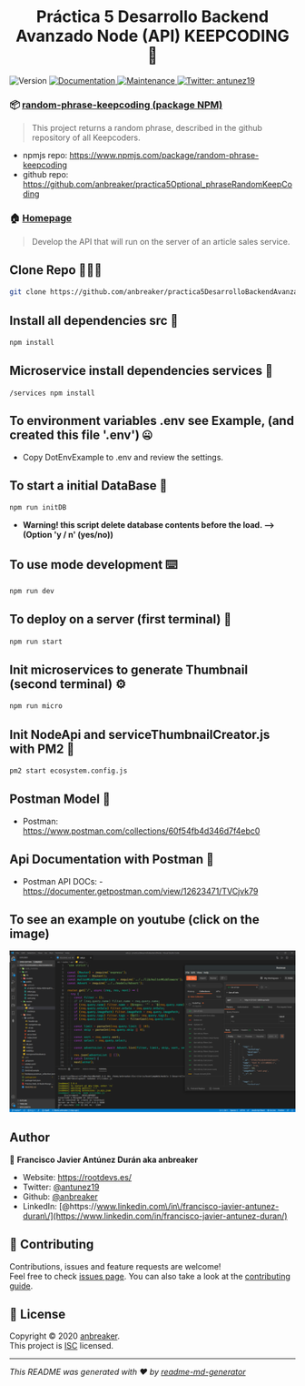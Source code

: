 <h1 align="center">Práctica 5 Desarrollo Backend Avanzado Node (API) KEEPCODING 👋</h1>
<p>
  <img alt="Version" src="https://img.shields.io/badge/version-1.0.0-blue.svg?cacheSeconds=2592000" />
  <a href="https://github.com/anbreaker/practica5DesarrolloBackendAvanzado#readme" target="_blank">
    <img alt="Documentation" src="https://img.shields.io/badge/documentation-yes-brightgreen.svg" />
  </a>
  <a href="https://github.com/anbreaker/practica5DesarrolloBackendAvanzado/graphs/commit-activity" target="_blank">
    <img alt="Maintenance" src="https://img.shields.io/badge/Maintained%3F-yes-green.svg" />
  </a>
  <a href="https://twitter.com/antunez19" target="_blank">
    <img alt="Twitter: antunez19" src="https://img.shields.io/twitter/follow/antunez19.svg?style=social" />
  </a>
</p>

### 📦 [random-phrase-keepcoding (package NPM)](https://www.npmjs.com/package/random-phrase-keepcoding)

> This project returns a random phrase, described in the github repository of all Keepcoders.

- npmjs repo: https://www.npmjs.com/package/random-phrase-keepcoding
- github repo: https://github.com/anbreaker/practica5Optional_phraseRandomKeepCoding

### 🏠 [Homepage](https://github.com/anbreaker/practica5DesarrolloBackendAvanzado#readme)

> Develop the API that will run on the server of an article sales service.

## Clone Repo 👨🏻‍💻

```sh
git clone https://github.com/anbreaker/practica5DesarrolloBackendAvanzado.git
```

## Install all dependencies src 💾

```sh
npm install
```

## Microservice install dependencies services 🔧

```
/services npm install
```

## To environment variables .env see Example, (and created this file '.env') 🤐

- Copy DotEnvExample to .env and review the settings.

## To start a initial DataBase 🏁

```sh
npm run initDB
```

- **Warning! this script delete database contents before the load. -->(Option 'y / n' (yes/no))**

## To use mode development ⌨️

```sh
npm run dev
```

## To deploy on a server (first terminal) 🔨

```sh
npm run start
```

## Init microservices to generate Thumbnail (second terminal) ⚙️

```sh
npm run micro
```

## Init NodeApi and serviceThumbnailCreator.js with PM2 🚀

```sh
pm2 start ecosystem.config.js
```

## Postman Model 📯

- Postman: https://www.postman.com/collections/60f54fb4d346d7f4ebc0

## Api Documentation with Postman 📨

- Postman API DOCs: - https://documenter.getpostman.com/view/12623471/TVCjvk79

## To see an example on youtube (click on the image)

[![](https://github.com/anbreaker/practica5DesarrolloBackendAvanzado/blob/main/src/public/e453671e-e4de-4c3b-84ae-92859fc53e23.png?raw=true)](https://www.youtube.com/watch?v=SYzKtf6QuiA")

## Author

👤 **Francisco Javier Antúnez Durán aka anbreaker**

- Website: https://rootdevs.es/
- Twitter: [@antunez19](https://twitter.com/antunez19)
- Github: [@anbreaker](https://github.com/anbreaker)
- LinkedIn: [@https:\/\/www.linkedin.com\/in\/francisco-javier-antunez-duran\/](https://www.linkedin.com/in/francisco-javier-antunez-duran/)

## 🤝 Contributing

Contributions, issues and feature requests are welcome!<br />Feel free to check [issues page](https://github.com/anbreaker/practica5DesarrolloBackendAvanzado/issues). You can also take a look at the [contributing guide](https://github.com/anbreaker/practica5DesarrolloBackendAvanzado/blob/master/CONTRIBUTING.md).

## 📝 License

Copyright © 2020 [anbreaker](https://github.com/anbreaker).<br />
This project is [ISC](https://github.com/anbreaker/practica5DesarrolloBackendAvanzado/blob/master/LICENSE) licensed.

---

_This README was generated with ❤️ by [readme-md-generator](https://github.com/kefranabg/readme-md-generator)_
